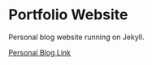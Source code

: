 # Portfolio Website

<p>
  Personal blog website running on Jekyll.
</p>

<a href="https://b-rbmp.github.io/blog">Personal Blog Link</a>
